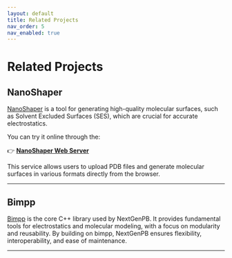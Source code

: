 ```yaml
---
layout: default
title: Related Projects
nav_order: 5
nav_enabled: true
---
```


# Related Projects

## NanoShaper

[NanoShaper](https://gitlab.iit.it/SDecherchi/nanoshaper) is a tool for generating high-quality molecular surfaces, such as Solvent Excluded Surfaces (SES), which are crucial for accurate electrostatics.

You can try it online through the:

👉 [**NanoShaper Web Server**](https://nanoshaperweb.iit.it/)

This service allows users to upload PDB files and generate molecular surfaces in various formats directly from the browser.

---

## Bimpp

[Bimpp](https://github.com/carlodefalco/bimpp/tree/master) is the core C++ library used by NextGenPB. It provides fundamental tools for electrostatics and molecular modeling, with a focus on modularity and reusability. By building on bimpp, NextGenPB ensures flexibility, interoperability, and ease of maintenance.

---
